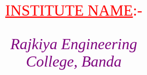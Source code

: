 <html>
<body>
<center>
<font size=10 face="goudystout" color="red">
<u>INSTITUTE NAME</u>:-
</font>
<br><br><br><br>
<i><font size=10 face="gabriola" color="purple">
Rajkiya Engineering College, Banda
</font>
<i>
</center>
</body>
</html>

